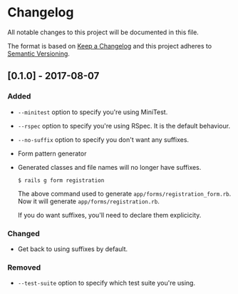 # Changelog
All notable changes to this project will be documented in this file.

The format is based on [Keep a Changelog](http://keepachangelog.com/en/1.0.0/)
and this project adheres to [Semantic Versioning](http://semver.org/spec/v2.0.0.html).

## [0.1.0] - 2017-08-07

### Added
- `--minitest` option to specify you're using MiniTest.
- `--rspec` option to specify you're using RSpec. It is the default behaviour.
- `--no-suffix` option to specify you don't want any suffixes.
- Form pattern generator
- Generated classes and file names will no longer have suffixes.
    ```
    $ rails g form registration
    ```
    The above command used to generate `app/forms/registration_form.rb`. Now it will generate `app/forms/registration.rb`.

    If you do want suffixes, you'll need to declare them explicicity.

### Changed
- Get back to using suffixes by default.

### Removed
- `--test-suite` option to specify which test suite you're using.

